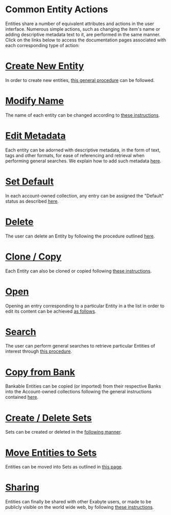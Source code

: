 # Common Entity Actions

Entities share a number of equivalent attributes and actions in the user interface. Numerous simple actions, such as changing the item's name or adding descriptive metadata text to it, are performed in the same manner. Click on the links below to access the documentation pages associated with each corresponding type of action:

# [Create New Entity](create.md)

In order to create new entities, [this general procedure](create-sets.md) can be followed.

# [Modify Name](../actions/name.md)

The name of each entity can be changed according to [these instructions](../actions/name.md).

# [Edit Metadata](../actions/metadata.md)

Each entity can be adorned with descriptive metadata, in the form of text, tags and other formats, for ease of referencing and retrieval when performing general searches. We explain how to add such metadata [here](../actions/metadata.md).

# [Set Default](../actions/set-default.md)

In each account-owned collection, any entry can be assigned the "Default" status as described [here](../actions/set-default.md).

# [Delete](../actions/delete.md)

The user can delete an Entity by following the procedure outlined [here](../actions/delete.md).

# [Clone / Copy](../actions/clone.md)

Each Entity can also be cloned or copied following [these instructions](../actions/clone.md).

# [Open](../actions/open-edit.md)

Opening an entry corresponding to a particular Entity in a the list in order to edit its content can be achieved [as follows](../actions/open-edit.md).

# [Search](../actions/search.md)

The user can perform general searches to retrieve particular Entities of interest through [this procedure](../actions/search.md).

# [Copy from Bank](copy-bank.md)

Bankable Entities can be copied (or imported) from their respective Banks into the Account-owned collections following the general instructions contained [here](copy-bank.md).

# [Create / Delete Sets](create-sets.md)

Sets can be created or deleted in the [following manner](create-sets.md).

# [Move Entities to Sets](move-to-sets.md)

Entities can be moved into Sets as outlined in [this page](move-to-sets.md).

# [Sharing](/collaboration/sharing/ui.md)

Entities can finally be shared with other Exabyte users, or made to be publicly visible on the world wide web, by following [these instructions](/collaboration/sharing/ui.md).
